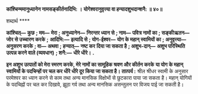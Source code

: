 **कांश्चिन्ममानुध्यानेन नामसङ्कीर्तनादिभि: ।** **योगेश्वरानुवृत्त्या वा हन्यादशुभदान्शनै: ॥ ४०॥** 

शब्दार्थ **** 

**कांश्चित्—** **कुछ** **; मम—** **मेरा** **; अनुध्यानेन—** **निरन्तर ध्यान से** **; नाम—** **पवित्र नामों का** **; सङ्कीऋतन—** **जोर से उच्चारण करके** **;** **आदिभि:—** **इत्यादि से** **; योग-ईश्वर—** **योग के महान् स्वामियों का** **; अनुवृत्त्या—** **अनुसरण करके** **; वा—** **अथवा** **; हन्यात्—** **नष्ट कर** **दिया जा सकता है** **; अशुभ-दान्—** **अशुभ परिस्थिति उत्पन्न करने वाले (व्यवधान)** **; शनै:—** **धीरे धीरे।** **.** 

**इन अशुभ उत्पातों को मेरा स्मरण करके, मेरे नामों का सामूहिक श्रवण और कीर्तन करके** **या योग के महान् स्वामियों के पदचिन्हों पर चल कर धीरे धीरे दूर किया जा सकता है।** **तात्पर्य :** श्रील श्रीधर स्वामी के अनुसार परमेश्वर का ध्यान करने से काम तथा अन्य मानसिक विक्षोभों से छुटकारा पाया जा सकता है। महान् योगियों के पदचिह्नों पर चल कर दिखावे, झूठा गर्व तथा अन्य मानसिक असन्तुलन पर विजय पाई जा सकती है।  